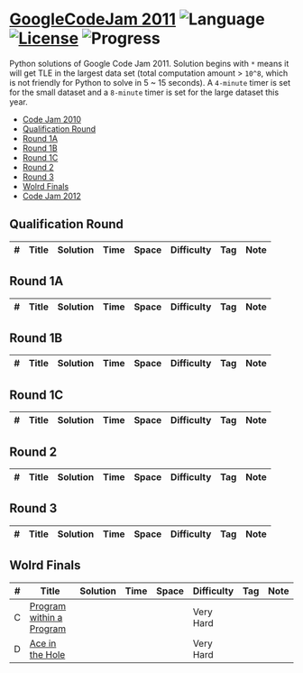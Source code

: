 # [GoogleCodeJam 2011](https://codingcompetitions.withgoogle.com/codejam/archive/2011) ![Language](https://img.shields.io/badge/language-Python-orange.svg) [![License](https://img.shields.io/badge/license-MIT-blue.svg)](./LICENSE) ![Progress](https://img.shields.io/badge/progress-0%20%2F%2026-ff69b4.svg)

Python solutions of Google Code Jam 2011. Solution begins with `*` means it will get TLE in the largest data set (total computation amount > `10^8`, which is not friendly for Python to solve in 5 ~ 15 seconds). A `4-minute` timer is set for the small dataset and a `8-minute` timer is set for the large dataset this year.

* [Code Jam 2010](https://github.com/kamyu104/GoogleCodeJam-2010)
* [Qualification Round](https://github.com/kamyu104/GoogleCodeJam-2011#qualification-round)
* [Round 1A](https://github.com/kamyu104/GoogleCodeJam-2011#round-1a)
* [Round 1B](https://github.com/kamyu104/GoogleCodeJam-2011#round-1b)
* [Round 1C](https://github.com/kamyu104/GoogleCodeJam-2011#round-1c)
* [Round 2](https://github.com/kamyu104/GoogleCodeJam-2011#round-2)
* [Round 3](https://github.com/kamyu104/GoogleCodeJam-2011#round-3)
* [Wolrd Finals](https://github.com/kamyu104/GoogleCodeJam-2011#world-finals)
* [Code Jam 2012](https://github.com/kamyu104/GoogleCodeJam-2012)

## Qualification Round
| # | Title | Solution | Time | Space | Difficulty | Tag | Note |
|---| ----- | -------- | ---- | ----- | ---------- | --- | ---- |

## Round 1A
| # | Title | Solution | Time | Space | Difficulty | Tag | Note |
|---| ----- | -------- | ---- | ----- | ---------- | --- | ---- |

## Round 1B
| # | Title | Solution | Time | Space | Difficulty | Tag | Note |
|---| ----- | -------- | ---- | ----- | ---------- | --- | ---- |

## Round 1C
| # | Title | Solution | Time | Space | Difficulty | Tag | Note |
|---| ----- | -------- | ---- | ----- | ---------- | --- | ---- |

## Round 2
| # | Title | Solution | Time | Space | Difficulty | Tag | Note |
|---| ----- | -------- | ---- | ----- | ---------- | --- | ---- |

## Round 3
| # | Title | Solution | Time | Space | Difficulty | Tag | Note |
|---| ----- | -------- | ---- | ----- | ---------- | --- | ---- |

## Wolrd Finals
| # | Title | Solution | Time | Space | Difficulty | Tag | Note |
|---| ----- | -------- | ---- | ----- | ---------- | --- | ---- |
|C| [Program within a Program](https://code.google.com/codejam/contest/1327485/dashboard#s=p2)|||| Very Hard | | |
|D| [Ace in the Hole](https://code.google.com/codejam/contest/1327485/dashboard#s=p3)|||| Very Hard | | |
